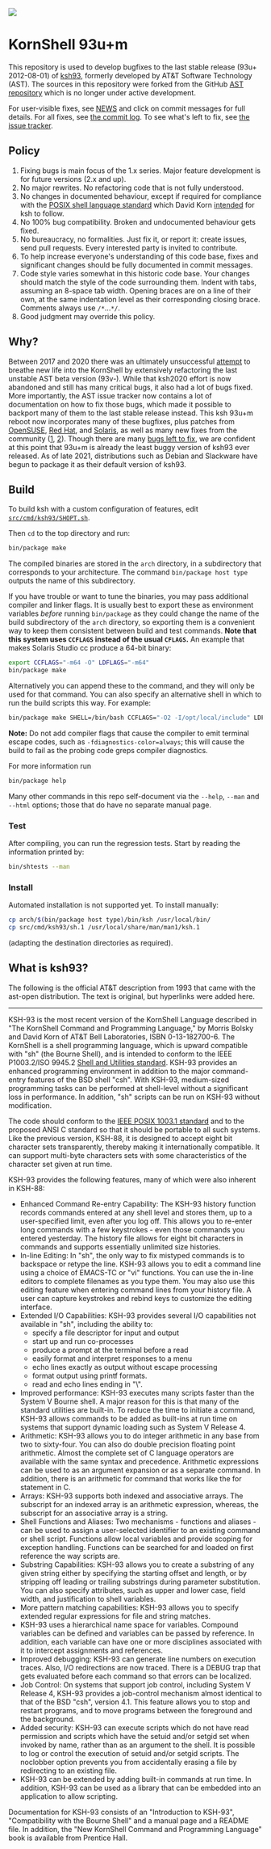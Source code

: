 ![](https://github.com/ksh93/ksh/workflows/CI/badge.svg)

# KornShell 93u+m

This repository is used to develop bugfixes
to the last stable release (93u+ 2012-08-01) of
[ksh93](http://www.kornshell.com/),
formerly developed by AT&T Software Technology (AST).
The sources in this repository were forked from the
GitHub [AST repository](https://github.com/att/ast)
which is no longer under active development.

For user-visible fixes, see [NEWS](https://github.com/ksh93/ksh/blame/dev/NEWS)
and click on commit messages for full details.
For all fixes, see [the commit log](https://github.com/ksh93/ksh/commits/).
To see what's left to fix, see [the issue tracker](https://github.com/ksh93/ksh/issues).

## Policy

1. Fixing bugs is main focus of the 1.x series.
   Major feature development is for future versions (2.x and up).
2. No major rewrites. No refactoring code that is not fully understood.
3. No changes in documented behaviour, except if required for compliance with the
   [POSIX shell language standard](https://pubs.opengroup.org/onlinepubs/9699919799/utilities/contents.html)
   which David Korn [intended](http://www.kornshell.com/info/) for ksh to follow.
4. No 100% bug compatibility. Broken and undocumented behaviour gets fixed.
5. No bureaucracy, no formalities. Just fix it, or report it: create issues,
   send pull requests. Every interested party is invited to contribute.
6. To help increase everyone's understanding of this code base, fixes and
   significant changes should be fully documented in commit messages.
7. Code style varies somewhat in this historic code base.
   Your changes should match the style of the code surrounding them.
   Indent with tabs, assuming an 8-space tab width.
   Opening braces are on a line of their own, at the same indentation level
   as their corresponding closing brace.
   Comments always use `/*`...`*/`.
8. Good judgment may override this policy.

## Why?

Between 2017 and 2020 there was an ultimately unsuccessful
[attempt](https://github.com/att/ast/tree/2020.0.1)
to breathe new life into the KornShell by extensively refactoring the last
unstable AST beta version (93v-).
While that ksh2020 effort is now abandoned and still has many critical bugs,
it also had a lot of bugs fixed. More importantly, the AST issue tracker
now contains a lot of documentation on how to fix those bugs, which made
it possible to backport many of them to the last stable release instead.
This ksh 93u+m reboot now incorporates many of these bugfixes,
plus patches from
[OpenSUSE](https://github.com/ksh93/ksh/wiki/Patch-Upstream-Report:-OpenSUSE),
[Red Hat](https://github.com/ksh93/ksh/wiki/Patch-Upstream-Report:-Red-Hat),
and
[Solaris](https://github.com/ksh93/ksh/wiki/Patch-Upstream-Report:-Solaris),
as well as many new fixes from the community
([1](https://github.com/ksh93/ksh/pulls?q=is%3Apr+is%3Amerged),
[2](https://github.com/ksh93/ksh/issues?q=is%3Aissue+is%3Aclosed+label%3Abug)).
Though there are many
[bugs left to fix](https://github.com/ksh93/ksh/issues),
we are confident at this point that 93u+m is already the least buggy version
of ksh93 ever released.
As of late 2021, distributions such as Debian and Slackware have begun
to package it as their default version of ksh93.

## Build

To build ksh with a custom configuration of features, edit
[`src/cmd/ksh93/SHOPT.sh`](https://github.com/ksh93/ksh/blob/dev/src/cmd/ksh93/SHOPT.sh).

Then `cd` to the top directory and run:
```sh
bin/package make
```

The compiled binaries are stored in the `arch` directory, in a subdirectory
that corresponds to your architecture. The command `bin/package host type`
outputs the name of this subdirectory.

If you have trouble or want to tune the binaries, you may pass additional
compiler and linker flags. It is usually best to export these as environment
variables *before* running `bin/package` as they could change the name of
the build subdirectory of the `arch` directory, so exporting them is a
convenient way to keep them consistent between build and test commands.
**Note that this system uses `CCFLAGS` instead of the usual `CFLAGS`.**
An example that makes Solaris Studio cc produce a 64-bit binary:
```sh
export CCFLAGS="-m64 -O" LDFLAGS="-m64"
bin/package make
```
Alternatively you can append these to the command, and they will only be
used for that command. You can also specify an alternative shell in which
to run the build scripts this way. For example:
```sh
bin/package make SHELL=/bin/bash CCFLAGS="-O2 -I/opt/local/include" LDFLAGS="-L/opt/local/lib"
```

**Note:** Do not add compiler flags that cause the compiler to emit terminal
escape codes, such as `-fdiagnostics-color=always`; this will cause the
build to fail as the probing code greps compiler diagnostics.

For more information run
```sh
bin/package help
```
Many other commands in this repo self-document via the `--help`, `--man` and
`--html` options; those that do have no separate manual page.

### Test

After compiling, you can run the regression tests.
Start by reading the information printed by:
```sh
bin/shtests --man
```

### Install

Automated installation is not supported yet.
To install manually:
```sh
cp arch/$(bin/package host type)/bin/ksh /usr/local/bin/
cp src/cmd/ksh93/sh.1 /usr/local/share/man/man1/ksh.1
```
(adapting the destination directories as required).

## What is ksh93?

The following is the official AT&T description from 1993 that came with the
ast-open distribution. The text is original, but hyperlinks were added here.

----

KSH-93 is the most recent version of the KornShell Language described in
"The KornShell Command and Programming Language," by Morris Bolsky and David
Korn of AT&T Bell Laboratories, ISBN 0-13-182700-6. The KornShell is a shell
programming language, which is upward compatible with "sh" (the Bourne
Shell), and is intended to conform to the IEEE P1003.2/ISO 9945.2
[Shell and Utilities standard](https://pubs.opengroup.org/onlinepubs/9699919799/utilities/contents.html).
KSH-93 provides an enhanced programming environment in addition to the major
command-entry features of the BSD shell "csh". With KSH-93, medium-sized
programming tasks can be performed at shell-level without a significant loss
in performance. In addition, "sh" scripts can be run on KSH-93 without
modification.

The code should conform to the
[IEEE POSIX 1003.1 standard](http://www.opengroup.org/austin/papers/posix_faq.html)
and to the proposed ANSI C standard so that it should be portable to all
such systems. Like the previous version, KSH-88, it is designed to accept
eight bit character sets transparently, thereby making it internationally
compatible. It can support multi-byte characters sets with some
characteristics of the character set given at run time.

KSH-93 provides the following features, many of which were also inherent in
KSH-88:

* Enhanced Command Re-entry Capability: The KSH-93 history function records
  commands entered at any shell level and stores them, up to a
  user-specified limit, even after you log off. This allows you to re-enter
  long commands with a few keystrokes - even those commands you entered
  yesterday. The history file allows for eight bit characters in commands
  and supports essentially unlimited size histories.
* In-line Editing: In "sh", the only way to fix mistyped commands is to
  backspace or retype the line. KSH-93 allows you to edit a command line
  using a choice of EMACS-TC or "vi" functions. You can use the in-line
  editors to complete filenames as you type them. You may also use this
  editing feature when entering command lines from your history file. A user
  can capture keystrokes and rebind keys to customize the editing interface.
* Extended I/O Capabilities: KSH-93 provides several I/O capabilities not
  available in "sh", including the ability to:
  * specify a file descriptor for input and output
  * start up and run co-processes
  * produce a prompt at the terminal before a read
  * easily format and interpret responses to a menu
  * echo lines exactly as output without escape processing
  * format output using printf formats.
  * read and echo lines ending in "\\". 
* Improved performance: KSH-93 executes many scripts faster than the System
  V Bourne shell. A major reason for this is that many of the standard
  utilities are built-in. To reduce the time to initiate a command, KSH-93
  allows commands to be added as built-ins at run time on systems that
  support dynamic loading such as System V Release 4.
* Arithmetic: KSH-93 allows you to do integer arithmetic in any base from
  two to sixty-four. You can also do double precision floating point
  arithmetic. Almost the complete set of C language operators are available
  with the same syntax and precedence. Arithmetic expressions can be used to
  as an argument expansion or as a separate command. In addition, there is an
  arithmetic for command that works like the for statement in C.
* Arrays: KSH-93 supports both indexed and associative arrays. The subscript
  for an indexed array is an arithmetic expression, whereas, the subscript
  for an associative array is a string.
* Shell Functions and Aliases: Two mechanisms - functions and aliases - can
  be used to assign a user-selected identifier to an existing command or
  shell script. Functions allow local variables and provide scoping for
  exception handling. Functions can be searched for and loaded on first
  reference the way scripts are.
* Substring Capabilities: KSH-93 allows you to create a substring of any
  given string either by specifying the starting offset and length, or by
  stripping off leading or trailing substrings during parameter
  substitution. You can also specify attributes, such as upper and lower
  case, field width, and justification to shell variables.
* More pattern matching capabilities: KSH-93 allows you to specify extended
  regular expressions for file and string matches.
* KSH-93 uses a hierarchical name space for variables. Compound variables can
  be defined and variables can be passed by reference. In addition, each
  variable can have one or more disciplines associated with it to intercept
  assignments and references.
* Improved debugging: KSH-93 can generate line numbers on execution traces.
  Also, I/O redirections are now traced. There is a DEBUG trap that gets
  evaluated before each command so that errors can be localized.
* Job Control: On systems that support job control, including System V
  Release 4, KSH-93 provides a job-control mechanism almost identical to
  that of the BSD "csh", version 4.1. This feature allows you to stop and
  restart programs, and to move programs between the foreground and the
  background.
* Added security: KSH-93 can execute scripts which do not have read
  permission and scripts which have the setuid and/or setgid set when
  invoked by name, rather than as an argument to the shell. It is possible
  to log or control the execution of setuid and/or setgid scripts. The
  noclobber option prevents you from accidentally erasing a file by
  redirecting to an existing file.
* KSH-93 can be extended by adding built-in commands at run time. In
  addition, KSH-93 can be used as a library that can be embedded into an
  application to allow scripting.

Documentation for KSH-93 consists of an "Introduction to KSH-93",
"Compatibility with the Bourne Shell" and a manual page and a README file.
In addition, the "New KornShell Command and Programming Language" book is
available from Prentice Hall.

